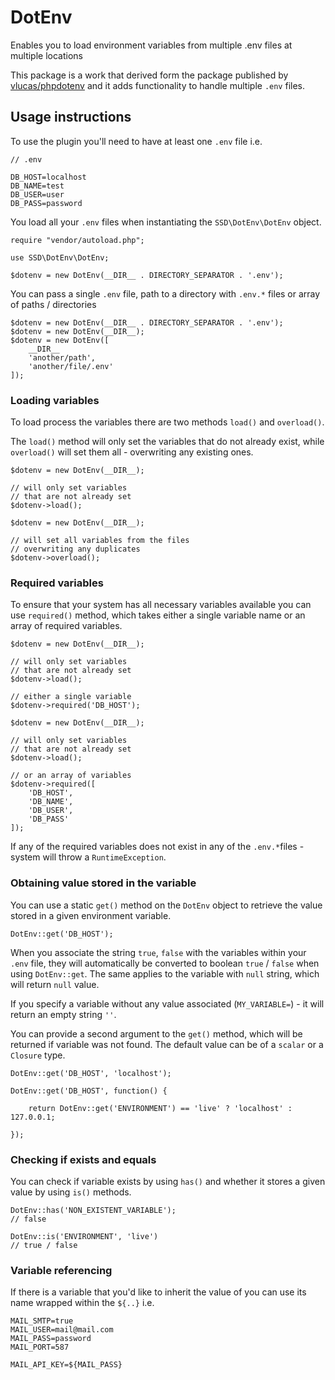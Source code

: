 # DotEnv

Enables you to load environment variables from multiple .env files at multiple locations

This package is a work that derived form the package published by [vlucas/phpdotenv](https://github.com/vlucas/phpdotenv) and it adds functionality to handle multiple `.env` files.

## Usage instructions

To use the plugin you'll need to have at least one `.env` file i.e.

```
// .env

DB_HOST=localhost
DB_NAME=test
DB_USER=user
DB_PASS=password
```

You load all your `.env` files when instantiating the `SSD\DotEnv\DotEnv` object.

```
require "vendor/autoload.php";

use SSD\DotEnv\DotEnv;

$dotenv = new DotEnv(__DIR__ . DIRECTORY_SEPARATOR . '.env');
```

You can pass a single `.env` file, path to a directory with `.env.*` files or array of paths / directories

```
$dotenv = new DotEnv(__DIR__ . DIRECTORY_SEPARATOR . '.env');
$dotenv = new DotEnv(__DIR__);
$dotenv = new DotEnv([
    __DIR__
    'another/path',
    'another/file/.env'
]);
```

### Loading variables

To load process the variables there are two methods `load()` and `overload()`.

The `load()` method will only set the variables that do not already exist, while `overload()` will set them all - overwriting any existing ones.

```
$dotenv = new DotEnv(__DIR__);

// will only set variables
// that are not already set
$dotenv->load();
```

```
$dotenv = new DotEnv(__DIR__);

// will set all variables from the files
// overwriting any duplicates
$dotenv->overload();
```

### Required variables

To ensure that your system has all necessary variables available you can use `required()` method, which takes either a single variable name or an array of required variables.

```
$dotenv = new DotEnv(__DIR__);

// will only set variables
// that are not already set
$dotenv->load();

// either a single variable
$dotenv->required('DB_HOST');
```

```
$dotenv = new DotEnv(__DIR__);

// will only set variables
// that are not already set
$dotenv->load();

// or an array of variables
$dotenv->required([
    'DB_HOST',
    'DB_NAME',
    'DB_USER',
    'DB_PASS'
]);
```

If any of the required variables does not exist in any of the `.env.*`files - system will throw a `RuntimeException`.

### Obtaining value stored in the variable

You can use a static `get()` method on the `DotEnv` object to retrieve the value stored in a given environment variable.

```
DotEnv::get('DB_HOST');
```

When you associate the string `true`, `false` with the variables within your `.env` file, they will automatically be converted to boolean `true` / `false` when using `DotEnv::get`.
The same applies to the variable with `null` string, which will return `null` value.

If you specify a variable without any value associated (`MY_VARIABLE=`) - it will return an empty string `''`.

You can provide a second argument to the `get()` method, which will be returned if variable was not found.
The default value can be of a `scalar` or a `Closure` type.

```
DotEnv::get('DB_HOST', 'localhost');

DotEnv::get('DB_HOST', function() {

    return DotEnv::get('ENVIRONMENT') == 'live' ? 'localhost' : 127.0.0.1;

});
```

### Checking if exists and equals

You can check if variable exists by using `has()` and whether it stores a given value by using `is()` methods.

```
DotEnv::has('NON_EXISTENT_VARIABLE');
// false

DotEnv::is('ENVIRONMENT', 'live')
// true / false
```


### Variable referencing

If there is a variable that you'd like to inherit the value of you can use its name wrapped within the `${..}` i.e.

```
MAIL_SMTP=true
MAIL_USER=mail@mail.com
MAIL_PASS=password
MAIL_PORT=587

MAIL_API_KEY=${MAIL_PASS}
```